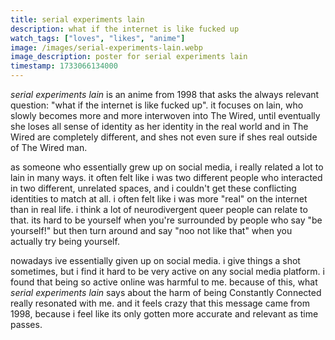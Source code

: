 ```yaml
---
title: serial experiments lain
description: what if the internet is like fucked up
watch_tags: ["loves", "likes", "anime"]
image: /images/serial-experiments-lain.webp
image_description: poster for serial experiments lain
timestamp: 1733066134000
---
```


*serial experiments lain* is an anime from 1998 that asks the always relevant question: "what if the internet is like fucked up". it focuses on lain, who slowly becomes more and more interwoven into The Wired, until eventually she loses all sense of identity as her identity in the real world and in The Wired are completely different, and shes not even sure if shes real outside of The Wired man.

as someone who essentially grew up on social media, i really related a lot to lain in many ways. it often felt like i was two different people who interacted in two different, unrelated spaces, and i couldn't get these conflicting identities to match at all. i often felt like i was more "real" on the internet than in real life. i think a lot of neurodivergent queer people can relate to that. its hard to be yourself when you're surrounded by people who say "be yourself!" but then turn around and say "noo not like that" when you actually try being yourself.

nowadays ive essentially given up on social media. i give things a shot sometimes, but i find it hard to be very active on any social media platform. i found that being so active online was harmful to me. because of this, what *serial experiments lain* says about the harm of being Constantly Connected really resonated with me. and it feels crazy that this message came from 1998, because i feel like its only gotten more accurate and relevant as time passes.